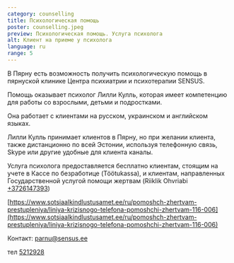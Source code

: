 ```yaml
---
category: counselling
title: Психологическая помощь
poster: counselling.jpeg
preview: Психологическая помощь. Услуга психолога
alt: Клиент на приеме у психолога
language: ru
range: 5
---
```


В Пярну есть возможность получить психологическую помощь в пярнуской клинике
Центра психиатрии и психотерапии SENSUS.

Помощь оказывает психолог Лилли Кулль, которая имеет компетенцию для работы со
взрослыми, детьми и подростками.

Она работает с клиентами на русском, украинском и английском языках.

Лилли Кулль принимает клиентов в Пярну, но при желании клиента, также
дистанционно по всей Эстонии, используя телефонную связь, Skype или другие
удобные для клиента каналы.

Услуга психолога предоставляется бесплатно клиентам, стоящим на учете в Кассе по
безработице (Töötukassa), и клиентам, направленных Государственной услугой
помощи жертвам (Riiklik Ohvriabi [+3726147393](tel::+3726147393))

[https://www.sotsiaalkindlustusamet.ee/ru/pomoshch-zhertvam-prestupleniya/liniya-krizisnogo-telefona-pomoshchi-zhertvam-116-006](https://www.sotsiaalkindlustusamet.ee/ru/pomoshch-zhertvam-prestupleniya/liniya-krizisnogo-telefona-pomoshchi-zhertvam-116-006)

Контакт: [parnu@sensus.ee](mailto:parnu@sensus.ee)

тел [5212928](tel::5212928)
